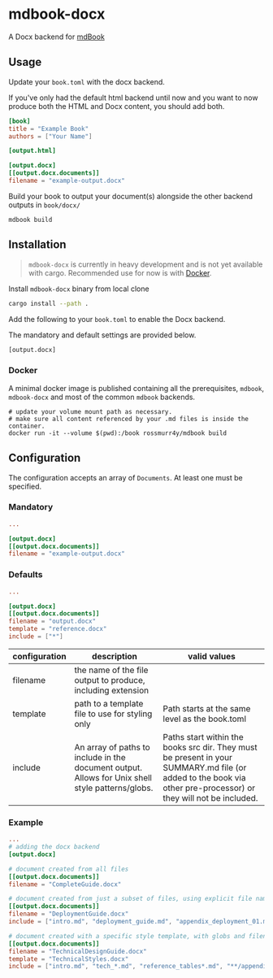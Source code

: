 # mdbook-docx

A Docx backend for [mdBook](https://rust-lang.github.io/mdBook/)

## Usage

Update your `book.toml` with the docx backend.

If you've only had the default html backend until now and you want to now produce both the HTML and Docx content, you should add both.

```toml
[book]
title = "Example Book"
authors = ["Your Name"]

[output.html]

[output.docx]
[[output.docx.documents]]
filename = "example-output.docx"
```

Build your book to output your document(s) alongside the other backend outputs in `book/docx/`

```terminal
mdbook build
```

## Installation

> `mdbook-docx` is currently in heavy development and is not yet available with cargo.
> Recommended use for now is with [Docker](#docker).

Install `mdbook-docx` binary from local clone

```bash
cargo install --path .
```

Add the following to your `book.toml` to enable the Docx backend.

The mandatory and default settings are provided below.

```bash
[output.docx]
```

### Docker

A minimal docker image is published containing all the prerequisites, `mdbook`, `mdbook-docx` and most of the common `mdbook` backends.

```terminal
# update your volume mount path as necessary.
# make sure all content referenced by your .md files is inside the container.
docker run -it --volume $(pwd):/book rossmurr4y/mdbook build
```

## Configuration

The configuration accepts an array of `Documents`. At least one must be specified.

### Mandatory

```toml
...

[output.docx]
[[output.docx.documents]]
filename = "example-output.docx"
```

### Defaults

```toml
...

[output.docx]
[[output.docx.documents]]
filename = "output.docx"
template = "reference.docx"
include = ["*"]
```

| configuration | description | valid values |
| ------------- | ----------- | ------------ |
| filename | the name of the file output to produce, including extension | |
| template | path to a template file to use for styling only | Path starts at the same level as the book.toml |
| include | An array of paths to include in the document output. Allows for Unix shell style patterns/globs. | Paths start within the books src dir. They must be present in your SUMMARY.md file (or added to the book via other pre-processor) or they will not be included. |

### Example

```toml
...
# adding the docx backend
[output.docx]

# document created from all files
[[output.docx.documents]]
filename = "CompleteGuide.docx"

# document created from just a subset of files, using explicit file names
[[output.docx.documents]]
filename = "DeploymentGuide.docx"
include = ["intro.md", "deployment_guide.md", "appendix_deployment_01.md"]

# document created with a specific style template, with globs and filenames
[[output.docx.documents]]
filename = "TechnicalDesignGuide.docx"
template = "TechnicalStyles.docx"
include = ["intro.md", "tech_*.md", "reference_tables*.md", "**/appendix*tech*.md"]
```